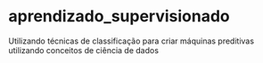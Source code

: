 # aprendizado_supervisionado
Utilizando técnicas de classificação para criar máquinas preditivas utilizando conceitos de ciência de dados
